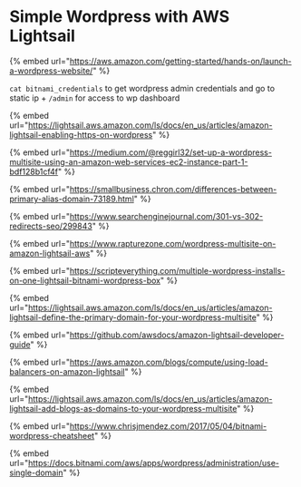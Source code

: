 # Simple Wordpress with AWS Lightsail

{% embed url="https://aws.amazon.com/getting-started/hands-on/launch-a-wordpress-website/" %}

`cat bitnami_credentials` to get wordpress admin credentials and go to static ip + `/admin` for access to wp dashboard

{% embed url="https://lightsail.aws.amazon.com/ls/docs/en_us/articles/amazon-lightsail-enabling-https-on-wordpress" %}

{% embed url="https://medium.com/@reggirl32/set-up-a-wordpress-multisite-using-an-amazon-web-services-ec2-instance-part-1-bdf128b1cf4f" %}



{% embed url="https://smallbusiness.chron.com/differences-between-primary-alias-domain-73189.html" %}

{% embed url="https://www.searchenginejournal.com/301-vs-302-redirects-seo/299843" %}

{% embed url="https://www.rapturezone.com/wordpress-multisite-on-amazon-lightsail-aws" %}

{% embed url="https://scripteverything.com/multiple-wordpress-installs-on-one-lightsail-bitnami-wordpress-box" %}

{% embed url="https://lightsail.aws.amazon.com/ls/docs/en_us/articles/amazon-lightsail-define-the-primary-domain-for-your-wordpress-multisite" %}

{% embed url="https://github.com/awsdocs/amazon-lightsail-developer-guide" %}

{% embed url="https://aws.amazon.com/blogs/compute/using-load-balancers-on-amazon-lightsail" %}

{% embed url="https://lightsail.aws.amazon.com/ls/docs/en_us/articles/amazon-lightsail-add-blogs-as-domains-to-your-wordpress-multisite" %}

{% embed url="https://www.chrisjmendez.com/2017/05/04/bitnami-wordpress-cheatsheet" %}



{% embed url="https://docs.bitnami.com/aws/apps/wordpress/administration/use-single-domain" %}
